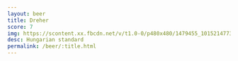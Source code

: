```yaml
---
layout: beer
title: Dreher
score: 7
img: https://scontent.xx.fbcdn.net/v/t1.0-0/p480x480/1479455_10152147733863745_266822035_n.jpg?oh=b7ff7d5a4a44dffe9eb3abe8da211d7e&oe=586B2F68
desc: Hungarian standard
permalink: /beer/:title.html
---
```

